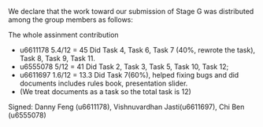 We declare that the work toward our submission of Stage G was distributed among the group members as follows:

The whole assinment contribution
* u6611178 5.4/12 = 45 Did Task 4, Task 6, Task 7 (40%, rewrote the task), Task 8, Task 9, Task 11.
* u6555078 5/12 = 41 Did Task 2, Task 3, Task 5, Task 10, Task 12;
* u6611697 1.6/12 = 13.3 Did Task 7(60%), helped fixing bugs and did documents includes rules book, presentation slider.
* (We treat documents as a task so the total task is 12)

Signed: Danny Feng (u6611178), Vishnuvardhan Jasti(u6611697), Chi Ben (u6555078)